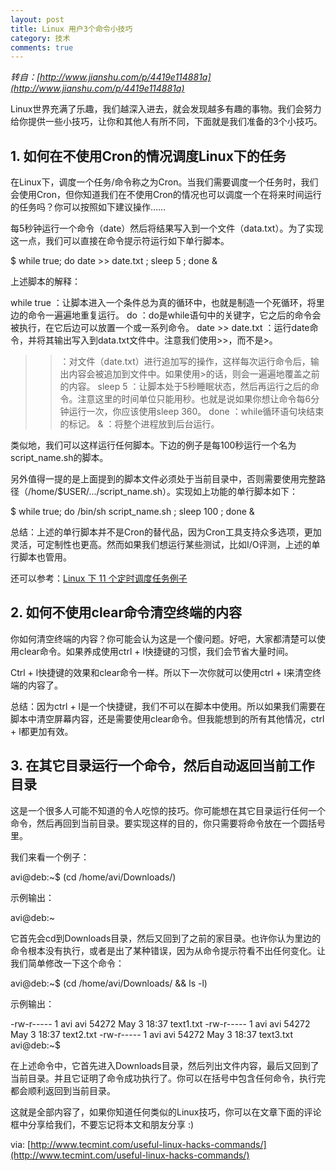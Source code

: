 ```yaml
---
layout: post
title: Linux 用户3个命令小技巧
category: 技术
comments: true
---
```


*转自：[http://www.jianshu.com/p/4419e114881a](http://www.jianshu.com/p/4419e114881a)*

Linux世界充满了乐趣，我们越深入进去，就会发现越多有趣的事物。我们会努力给你提供一些小技巧，让你和其他人有所不同，下面就是我们准备的3个小技巧。

## 1. 如何在不使用Cron的情况调度Linux下的任务

在Linux下，调度一个任务/命令称之为Cron。当我们需要调度一个任务时，我们会使用Cron，但你知道我们在不使用Cron的情况也可以调度一个在将来时间运行的任务吗？你可以按照如下建议操作……

每5秒钟运行一个命令（date）然后将结果写入到一个文件（data.txt）。为了实现这一点，我们可以直接在命令提示符运行如下单行脚本。

$ while true; do date >> date.txt ; sleep 5 ; done &

上述脚本的解释：

while true ：让脚本进入一个条件总为真的循环中，也就是制造一个死循环，将里边的命令一遍遍地重复运行。
do ：do是while语句中的关键字，它之后的命令会被执行，在它后边可以放置一个或一系列命令。
date >> date.txt ：运行date命令，并将其输出写入到data.txt文件中。注意我们使用>>，而不是>。
>> ：对文件（date.txt）进行追加写的操作，这样每次运行命令后，输出内容会被追加到文件中。如果使用>的话，则会一遍遍地覆盖之前的内容。
sleep 5 ：让脚本处于5秒睡眠状态，然后再运行之后的命令。注意这里的时间单位只能用秒。也就是说如果你想让命令每6分钟运行一次，你应该使用sleep 360。
done ：while循环语句块结束的标记。
& ：将整个进程放到后台运行。

类似地，我们可以这样运行任何脚本。下边的例子是每100秒运行一个名为script_name.sh的脚本。

另外值得一提的是上面提到的脚本文件必须处于当前目录中，否则需要使用完整路径（/home/$USER/…/script_name.sh）。实现如上功能的单行脚本如下：

$ while true; do /bin/sh script_name.sh ; sleep 100 ; done &

总结：上述的单行脚本并不是Cron的替代品，因为Cron工具支持众多选项，更加灵活，可定制性也更高。然而如果我们想运行某些测试，比如I/O评测，上述的单行脚本也管用。

还可以参考：[Linux 下 11 个定时调度任务例子](http://www.tecmint.com/11-cron-scheduling-task-examples-in-linux/)

## 2. 如何不使用clear命令清空终端的内容

你如何清空终端的内容？你可能会认为这是一个傻问题。好吧，大家都清楚可以使用clear命令。如果养成使用ctrl + l快捷键的习惯，我们会节省大量时间。

Ctrl + l快捷键的效果和clear命令一样。所以下一次你就可以使用ctrl + l来清空终端的内容了。

总结：因为ctrl + l是一个快捷键，我们不可以在脚本中使用。所以如果我们需要在脚本中清空屏幕内容，还是需要使用clear命令。但我能想到的所有其他情况，ctrl + l都更加有效。

## 3. 在其它目录运行一个命令，然后自动返回当前工作目录

这是一个很多人可能不知道的令人吃惊的技巧。你可能想在其它目录运行任何一个命令，然后再回到当前目录。要实现这样的目的，你只需要将命令放在一个圆括号里。

我们来看一个例子：

avi@deb:~$ (cd /home/avi/Downloads/)

示例输出：

avi@deb:~

它首先会cd到Downloads目录，然后又回到了之前的家目录。也许你认为里边的命令根本没有执行，或者是出了某种错误，因为从命令提示符看不出任何变化。让我们简单修改一下这个命令：

avi@deb:~$ (cd /home/avi/Downloads/ && ls -l)

示例输出：

-rw-r-----  1 avi  avi     54272 May  3 18:37 text1.txt
-rw-r-----  1 avi  avi     54272 May  3 18:37 text2.txt
-rw-r-----  1 avi  avi     54272 May  3 18:37 text3.txt
avi@deb:~$

在上述命令中，它首先进入Downloads目录，然后列出文件内容，最后又回到了当前目录。并且它证明了命令成功执行了。你可以在括号中包含任何命令，执行完都会顺利返回到当前目录。

这就是全部内容了，如果你知道任何类似的Linux技巧，你可以在文章下面的评论框中分享给我们，不要忘记将本文和朋友分享 :)

via: [http://www.tecmint.com/useful-linux-hacks-commands/](http://www.tecmint.com/useful-linux-hacks-commands/)
 
